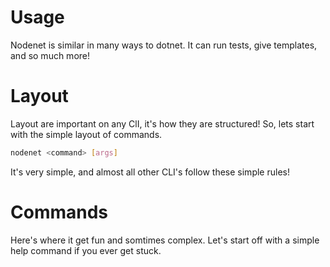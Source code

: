 # Usage

Nodenet is similar in many ways to dotnet. It can run tests, give templates, and so much more!

# Layout

Layout are important on any ClI, it's how they are structured! So, lets start with the simple layout of commands.

``` bash
nodenet <command> [args]
```
It's very simple, and almost all other CLI's follow these simple rules!

# Commands

Here's where it get fun and somtimes complex. Let's start off with a simple help command if you ever get stuck.